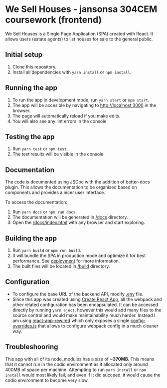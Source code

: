# We Sell Houses - jansonsa 304CEM coursework (frontend)
We Sell Houses is a Single Page Application (SPA) created with React. It allows users (estate agents) to list houses for sale to the general public.

## Initial setup

1. Clone this repository.
1. Install all dependencies with `yarn install` or `npm install`.

## Running the app

1. To run the app in development mode, run `yarn start` or `npm start`.
1. The app will be accesible by navigating to [http://localhost:3000](http://localhost:3000) in the browser.
1. The page will automatically reload if you make edits.
1. You will also see any lint errors in the console.

## Testing the app

1. Run `yarn test` or `npm test`.
1. The test results will be visible in the console.

## Documentation

The code is documented using JSDoc with the addition of better-docs plugin. This allows the documentation to be organised based on components and provides a nicer user interface.

To access the documentation:
1. Run `yarn docs` or `npm run docs`.
1. The documentation will be generated in [/docs](/docs) directory.
1. Open the [/docs/index.html](/docs/index.html) with any browser and start exploring.

## Building the app

1. Run `yarn build` or `npm run build`.
1. It will bundle the SPA in production mode and optimize it for best performance. See [deployment](https://facebook.github.io/create-react-app/docs/deployment) for more information.
1. The built files will be located in [/build](/build) directory.

## Configuration

- To configure the base URL of the backend API, modify [.env](.env) file.
- Since this app was created using [Create React App](https://create-react-app.dev/), all the webpack and other related configuration has been encapsulated. It can be accessed directly by running `yarn eject`, however this would add many files to the source control and would make maintainability much harder. Instead I am using [react-app-rewired](https://github.com/timarney/react-app-rewired) which only exposes a single [config-overrides.js](config-overrides.js) that allows to configure webpack config in a much cleaner way.

## Troubleshooring

This app with all of its node_modules has a size of **~370MB**. This means that it cannot run in the codio environment as it allocated only around 400MB of space per machine. Attempting to run `yarn install` or `npm install` would most likely fail, and even if it did succeed, it would cause the codio environment to become very slow.
